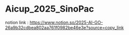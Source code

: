 # Aicup_2025_SinoPac

notion link : https://www.notion.so/2025-AI-GO-26a9b32cdbea802aa761f0982be46e3e?source=copy_link
